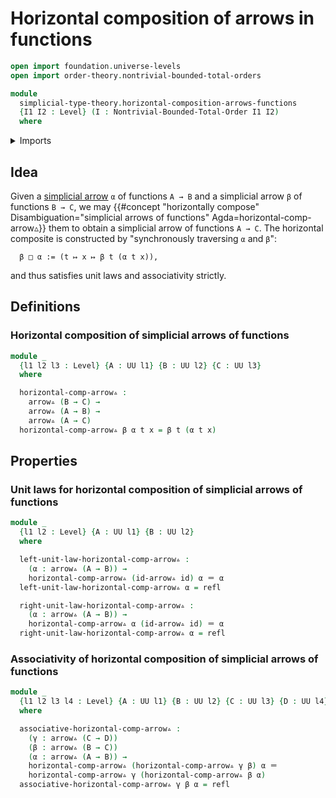 # Horizontal composition of arrows in functions

```agda
open import foundation.universe-levels
open import order-theory.nontrivial-bounded-total-orders

module
  simplicial-type-theory.horizontal-composition-arrows-functions
  {I1 I2 : Level} (I : Nontrivial-Bounded-Total-Order I1 I2)
  where
```

<details><summary>Imports</summary>

```agda
open import foundation.action-on-identifications-functions
open import foundation.cartesian-product-types
open import foundation.dependent-pair-types
open import foundation.equality-cartesian-product-types
open import foundation.equality-dependent-pair-types
open import foundation.equivalences
open import foundation.function-extensionality
open import foundation.function-types
open import foundation.functoriality-cartesian-product-types
open import foundation.functoriality-dependent-pair-types
open import foundation.homotopies
open import foundation.identity-types
open import foundation.retractions
open import foundation.sections
open import foundation.type-arithmetic-dependent-function-types
open import foundation.type-theoretic-principle-of-choice
open import foundation.universe-levels

open import simplicial-type-theory.arrows I
open import simplicial-type-theory.directed-edges I
open import simplicial-type-theory.directed-interval-type I
```

</details>

## Idea

Given a [simplicial arrow](simplicial-type-theory.arrows.md) `α` of functions
`A → B` and a simplicial arrow `β` of functions `B → C`, we may
{{#concept "horizontally compose" Disambiguation="simplicial arrows of functions" Agda=horizontal-comp-arrow▵}}
them to obtain a simplicial arrow of functions `A → C`. The horizontal composite
is constructed by "synchronously traversing `α` and `β`":

```text
  β □ α := (t ↦ x ↦ β t (α t x)),
```

and thus satisfies unit laws and associativity strictly.

## Definitions

### Horizontal composition of simplicial arrows of functions

```agda
module _
  {l1 l2 l3 : Level} {A : UU l1} {B : UU l2} {C : UU l3}
  where

  horizontal-comp-arrow▵ :
    arrow▵ (B → C) →
    arrow▵ (A → B) →
    arrow▵ (A → C)
  horizontal-comp-arrow▵ β α t x = β t (α t x)
```

## Properties

### Unit laws for horizontal composition of simplicial arrows of functions

```agda
module _
  {l1 l2 : Level} {A : UU l1} {B : UU l2}
  where

  left-unit-law-horizontal-comp-arrow▵ :
    (α : arrow▵ (A → B)) →
    horizontal-comp-arrow▵ (id-arrow▵ id) α ＝ α
  left-unit-law-horizontal-comp-arrow▵ α = refl

  right-unit-law-horizontal-comp-arrow▵ :
    (α : arrow▵ (A → B)) →
    horizontal-comp-arrow▵ α (id-arrow▵ id) ＝ α
  right-unit-law-horizontal-comp-arrow▵ α = refl
```

### Associativity of horizontal composition of simplicial arrows of functions

```agda
module _
  {l1 l2 l3 l4 : Level} {A : UU l1} {B : UU l2} {C : UU l3} {D : UU l4}
  where

  associative-horizontal-comp-arrow▵ :
    (γ : arrow▵ (C → D))
    (β : arrow▵ (B → C))
    (α : arrow▵ (A → B)) →
    horizontal-comp-arrow▵ (horizontal-comp-arrow▵ γ β) α ＝
    horizontal-comp-arrow▵ γ (horizontal-comp-arrow▵ β α)
  associative-horizontal-comp-arrow▵ γ β α = refl
```
